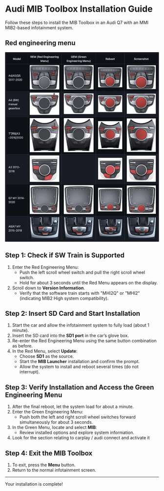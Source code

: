 # Audi MIB Toolbox Installation Guide

Follow these steps to install the MIB Toolbox in an Audi Q7 with an MMI MIB2-based infotainment system.

## Red engineering menu
![Red Engineering Menu](./redmenu.jpg)

## Step 1: Check if SW Train is Supported
1. Enter the Red Engineering Menu:
   - Push the left scroll wheel switch and pull the right scroll wheel switch.
   - Hold for about 3 seconds until the Red Menu appears on the display.
2. Scroll down to **Version Information**.
   - Verify that the software train starts with "MHI2Q" or "MHI2" (indicating MIB2 High system compatibility).

## Step 2: Insert SD Card and Start Installation
1. Start the car and allow the infotainment system to fully load (about 1 minute).
2. Insert the SD card into the **SD1 port** in the car’s glove box.
3. Re-enter the Red Engineering Menu using the same button combination as before.
4. In the Red Menu, select **Update**:
   - Choose **SD1** as the source.
   - Start the **MIB Launcher** installation and confirm the prompt.
   - Allow the system to install and reboot several times (do not interrupt).

## Step 3: Verify Installation and Access the Green Engineering Menu
1. After the final reboot, let the system load for about a minute.
2. Enter the Green Engineering Menu:
   - Push both the left and right scroll wheel switches forward simultaneously for about 3 seconds.
3. In the Green Menu, locate and select **MIB**:
   - Review installed options and explore system information.
4. Look for the section relating to carplay / audi connect and activate it

## Step 4: Exit the MIB Toolbox
1. To exit, press the **Menu** button.
2. Return to the normal infotainment screen.

---

Your installation is complete!

